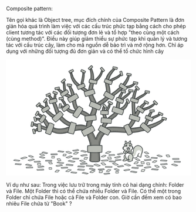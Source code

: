 Composite pattern:

Tên gọi khác là Object tree, mục đích chính của Composite Pattern là đơn giản hóa quá trình làm việc với các cấu trúc phức tạp bằng cách cho phép client tương tác với các đối tượng đơn lẻ và tổ hợp "theo cùng một cách (cùng method)". Điều này giúp giảm thiểu sự phức tạp khi quản lý và tương tác với cấu trúc cây, làm cho mã nguồn dễ bảo trì và mở rộng hơn. Chỉ áp dụng với những đối tượng đủ đơn giản và có thể tổ chức hình cây

![composite](../Img/composite.png)

Ví dụ như sau: Trong việc lưu trữ trong máy tính có hai dạng chính: Folder và File. Một Folder thì có thể chứa nhiều Folder và File. Có thể một trong Folder chỉ chứa File hoặc cả File và Folder con. Giờ cần đếm xem có bao nhiêu File chứa từ "Book" ?
